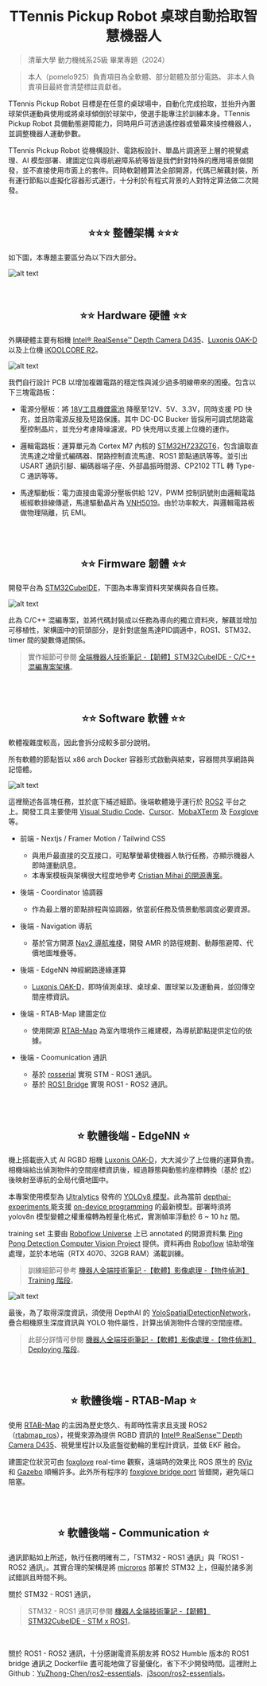 <div align="center">
 <h1> TTennis Pickup Robot 桌球自動拾取智慧機器人 </h1>
</div>


> 清華大學 動力機械系25級 畢業專題（2024）

> 本人（pomelo925）負責項目為全軟體、部分韌體及部分電路。
> 非本人負責項目最終會清楚標註貢獻者。

TTennis Pickup Robot 目標是在任意的桌球場中，自動化完成拾取，並抬升內置球架供運動員使用或將桌球傾倒於球架中，使選手能專注於訓練本身。TTennis Pickup Robot 具備動態避障能力，同時用戶可透過遙控器或螢幕來操控機器人，並調整機器人運動參數。

TTennis Pickup Robot 從機構設計、電路板設計、單晶片調適至上層的視覺處理、AI 模型部署、建圖定位與導航避障系統等皆是我們針對特殊的應用場景做開發，並不直接使用市面上的套件。同時軟韌體算法全部開源，代碼已解藕封裝，所有運行節點以虛擬化容器形式運行，十分利於有程式背景的人對特定算法做二次開發。

</br>

<div align="center">
 <h2> ⭐⭐⭐ 整體架構 ⭐⭐⭐</h2>
</div>

如下圖，本專題主要區分為以下四大部分。

![alt text](/5.Docs/assets/overall.png)


</br>

<div align="center">
 <h2> ⭐⭐ Hardware 硬體 ⭐⭐</h2>
</div>

外購硬體主要有相機 [Intel® RealSense™ Depth Camera D435](https://www.intelrealsense.com/depth-camera-d435/)、[Luxonis OAK-D](https://shop.luxonis.com/products/oak-d?srsltid=AfmBOoonQ7t1-zn0nqSzjS6hqH9pHZsBbMcbB3aGryrPGHOZsLWWNm30) 以及上位機 [iKOOLCORE R2](https://www.ikoolcore.com/en-tw/products/ikoolcore-r2?srsltid=AfmBOooM286Be_Vosi4SvQe132LjfMP1y9nNQp6Jv6tcy6CoUxvYuutZ)。


![alt text](/5.Docs/assets/hardware.png)


我們自行設計 PCB 以增加複雜電路的穩定性與減少過多明線帶來的困擾。包含以下三塊電路板：

* 電源分壓板：將 [18V工具機鋰電池](https://www.makitatools.com/products/details/BL1850B-2) 降壓至12V、5V、3.3V，同時支援 PD 快充，並且防電源反接及短路保護。其中 DC-DC Bucker 皆採用可調式閉路電壓控制晶片，並充分考慮降噪濾波。PD 快充用以支援上位機的運作。

* 邏輯電路板：運算單元為 Cortex M7 內核的 [STM32H723ZGT6](https://www.mouser.tw/ProductDetail/STMicroelectronics/STM32H723ZGT6?qs=sPbYRqrBIVkPaOxQT7wG%252BA%3D%3D)，包含讀取直流馬達之增量式編碼器、閉路控制直流馬達、ROS1 節點通訊等等。並引出 USART 通訊引腳、編碼器端子座、外部晶振時間源、CP2102 TTL 轉 Type-C 通訊等等。

* 馬達驅動板：電力直接由電源分壓板供給 12V，PWM 控制訊號則由邏輯電路板經軟排線傳遞，馬達驅動晶片為 [VNH5019](https://www.mouser.tw/ProductDetail/STMicroelectronics/EVAL-VNH5019-P1?qs=4b8myOmUP%252BuULWYKW0CsPg%3D%3D)。由於功率較大，與邏輯電路板做物理隔離，抗 EMI。 

</br></br>


<div align="center">
    <h2>⭐⭐ Firmware 韌體 ⭐⭐</h2>
</div>

開發平台為 [STM32CubeIDE](https://www.st.com/en/development-tools/stm32cubeide.html)，下圖為本專案資料夾架構與各自任務。

![alt text](/5.Docs/assets/stm32.png)

此為 C/C++ 混編專案，並將代碼封裝成以任務為導向的獨立資料夾，解藕並增加可移植性，架構圖中的箭頭部分，是針對底盤馬達PID調適中，ROS1、STM32、timer 間的變數傳遞關係。

> 實作細節可參閱 [全端機器人技術筆記 -【韌體】STM32CubeIDE - C/C++ 混編專案架構](https://hackmd.io/@925/robot/%2F%40925%2Fstm-project)。

</br></br>

<div align="center">
 <h2> ⭐⭐ Software 軟體 ⭐⭐ </h2>
</div>

軟體複雜度較高，因此會拆分成較多部分說明。

所有軟體的節點皆以 x86 arch Docker 容器形式啟動與結束，容器間共享網路與記憶體。

![alt text](/5.Docs/assets/software.png)

這裡簡述各區塊任務，並於底下補述細節。後端軟體幾乎運行於 [ROS2](https://docs.ros.org/en/foxy/index.html) 平台之上。開發工具主要使用 [Visual Studio Code](https://code.visualstudio.com/)、[Cursor](https://www.cursor.com/)、[MobaXTerm](https://mobaxterm.mobatek.net/) 及 [Foxglove](https://foxglove.dev/ros) 等。

* 前端 - Nextjs / Framer Motion / Tailwind CSS
  * 與用戶最直接的交互接口，可點擊螢幕使機器人執行任務，亦顯示機器人即時運動訊息。
  * 本專案模板與架構很大程度地參考 [
Cristian Mihai 的開源專案](https://www.youtube.com/watch?v=dImgZ_AH7uA&t=194s)。

* 後端 - Coordinator 協調器
  * 作為最上層的節點排程與協調器，依當前任務及情景動態調度必要資源。

* 後端 - Navigation 導航
  * 基於官方開源 [Nav2 導航堆棧](https://docs.nav2.org/)，開發 AMR 的路徑規劃、動靜態避障、代價地圖堆疊等。

* 後端 - EdgeNN 神經網路邊緣運算
  * [Luxonis OAK-D](https://shop.luxonis.com/products/oak-d?srsltid=AfmBOoonQ7t1-zn0nqSzjS6hqH9pHZsBbMcbB3aGryrPGHOZsLWWNm30)，即時偵測桌球、桌球桌、置球架以及運動員，並回傳空間座標資訊。

* 後端 - RTAB-Map 建圖定位
  * 使用開源 [RTAB-Map](https://introlab.github.io/rtabmap/) 為室內環境作三維建模，為導航節點提供定位的依據。

* 後端 - Coomunication 通訊
  * 基於 [rosserial](https://wiki.ros.org/rosserial) 實現 STM - ROS1 通訊。
  * 基於 [ROS1 Bridge](https://github.com/ros2/ros1_bridge) 實現 ROS1 - ROS2 通訊。

</br></br>

<div align="center">
 <h2> ⭐ 軟體後端 - EdgeNN ⭐ </h2>
</div>

機上搭載嵌入式 AI RGBD 相機 [Luxonis OAK-D](https://shop.luxonis.com/products/oak-d?srsltid=AfmBOoonQ7t1-zn0nqSzjS6hqH9pHZsBbMcbB3aGryrPGHOZsLWWNm30)，大大減少了上位機的運算負擔。相機端給出偵測物件的空間座標資訊後，經過靜態與動態的座標轉換（基於 [tf2](https://docs.ros.org/en/foxy/Tutorials/Intermediate/Tf2/Tf2-Main.html)）後映射至導航的全局代價地圖中。

本專案使用模型為 [Ultralytics](https://www.ultralytics.com/zh) 發佈的 [YOLOv8 模型](https://github.com/ultralytics/ultralytics)。此為當前 [depthai-experiments
](https://github.com/luxonis/depthai-experiments) 能支援 [on-device programming](https://docs-old.luxonis.com/en/latest/pages/tutorials/on-device-programming/) 的最新模型。部署時須將 yolov8n 模型變體之權重檔轉為輕量化格式，實測幀率浮動於 6 ~ 10 hz 間。

training set 主要由 [Roboflow Universe](https://universe.roboflow.com/) 上已 annotated 的開源資料集 [Ping Pong Detection Computer Vision Project](https://universe.roboflow.com/pingpong-ojuhj/ping-pong-detection-0guzq) 提供。資料再由 [Roboflow](https://roboflow.com/) 協助增強處理，並於本地端（RTX 4070、32GB RAM）滿載訓練。

> 訓練細節可參考 [機器人全端技術筆記 -【軟體】影像處理 -【物件偵測】Training 階段](https://hackmd.io/@925/robot/%2F%40925%2Ftraining)。

![alt text](/5.Docs/assets/yolov8.png)

最後，為了取得深度資訊，須使用 DepthAI 的 [YoloSpatialDetectionNetwork](https://docs.luxonis.com/software/depthai-components/nodes/yolo_spatial_detection_network/)，疊合相機原生深度資訊與 YOLO 物件屬性，計算出偵測物件合理的空間座標。

> 此部分詳情可參閱 [機器人全端技術筆記 -【軟體】影像處理 -【物件偵測】Deploying 階段](https://hackmd.io/@925/robot/%2F%40925%2Fdeploy)。

</br></br>

<div align="center">
 <h2> ⭐ 軟體後端 - RTAB-Map ⭐ </h2>
</div>

使用 [RTAB-Map](https://introlab.github.io/rtabmap/) 的主因為歷史悠久、有即時性需求且支援 ROS2（[rtabmap_ros](https://github.com/introlab/rtabmap_ros)），視覺來源為提供 RGBD 資訊的 [Intel® RealSense™ Depth Camera D435](https://www.intelrealsense.com/depth-camera-d435/)、視覺里程計以及底盤從動輪的里程計資訊，並做 EKF 融合。

建圖定位狀況可由 [foxglove](https://foxglove.dev/ros) real-time 觀察，遠端時的效果比 ROS 原生的 [RViz](https://wiki.ros.org/rviz) 和 [Gazebo](https://gazebosim.org/home) 順暢許多。此外所有程序的 [foxglove bridge port](https://docs.foxglove.dev/docs/connecting-to-data/ros-foxglove-bridge/) 皆錯開，避免端口阻塞。

</br></br>

<div align="center">
 <h2> ⭐ 軟體後端 - Communication ⭐ </h2>
</div>

通訊節點如上所述，執行任務明確有二，「STM32 - ROS1 通訊」與「ROS1 - ROS2 通訊」。其實合理的架構是將 [microros](https://micro.ros.org/) 部署於 STM32 上，但礙於諸多測試錯誤且時間不夠。 

關於 STM32 - ROS1 通訊，
> STM32 - ROS1 通訊可參閱 [機器人全端技術筆記 -【韌體】STM32CubeIDE - STM x ROS1](https://hackmd.io/@925/robot/%2F%40925%2Fstmros)。

</br>

關於 ROS1 - ROS2 通訊，十分感謝電資系朋友將 ROS2 Humble 版本的 ROS1 bridge 通訊之 Dockerfile 盡可能地做了容量優化，省下不少開發時間。這裡附上 Github：[YuZhong-Chen/ros2-essentials](https://github.com/YuZhong-Chen/ros2-essentials)、[j3soon/ros2-essentials](https://github.com/j3soon/ros2-essentials)。


